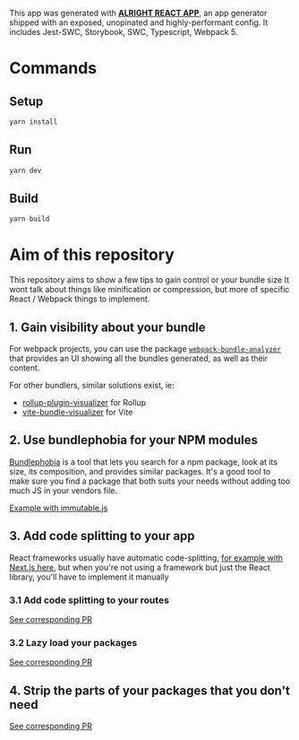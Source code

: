 This app was generated with <a href="https://github.com/DoneDeal0/alright-react-app" target="_blank"><b>ALRIGHT REACT APP</b></a>, an app generator shipped with an exposed, unopinated and highly-performant config. It includes Jest-SWC, Storybook, SWC, Typescript, Webpack 5.

# Commands

## Setup

```sh
yarn install
```

## Run

```sh
yarn dev
```

## Build

```sh
yarn build
```

# Aim of this repository

This repository aims to show a few tips to gain control or your bundle size
It wont talk about things like minification or compression, but more of specific React / Webpack things to implement.

## 1. Gain visibility about your bundle

For webpack projects, you can use the package [`webpack-bundle-analyzer`](https://www.npmjs.com/package/webpack-bundle-analyzer) that provides an UI showing all the bundles generated, as well as their content.

For other bundlers, similar solutions exist, ie:

- [rollup-plugin-visualizer](https://github.com/btd/rollup-plugin-visualizer) for Rollup
- [vite-bundle-visualizer](https://www.npmjs.com/package/vite-bundle-visualizer) for Vite

## 2. Use bundlephobia for your NPM modules

[Bundlephobia](https://bundlephobia.com/) is a tool that lets you search for a npm package, look at its size, its composition, and provides similar packages. It's a good tool to make sure you find a package that both suits your needs without adding too much JS in your vendors file.

[Example with immutable.js](https://bundlephobia.com/package/immutable@4.3.0)

## 3. Add code splitting to your app

React frameworks usually have automatic code-splitting, [for example with Next.js here](https://nextjs.org/learn/foundations/how-nextjs-works/code-splitting), but when you're not using a framework but just the React library, you'll have to implement it manually

### 3.1 Add code splitting to your routes

[See corresponding PR](https://github.com/Fe4nn0r/bundle-size-tips/pull/1)

### 3.2 Lazy load your packages

[See corresponding PR](https://github.com/Fe4nn0r/bundle-size-tips/pull/2)

## 4. Strip the parts of your packages that you don't need

[See corresponding PR](https://github.com/Fe4nn0r/bundle-size-tips/pull/3)
